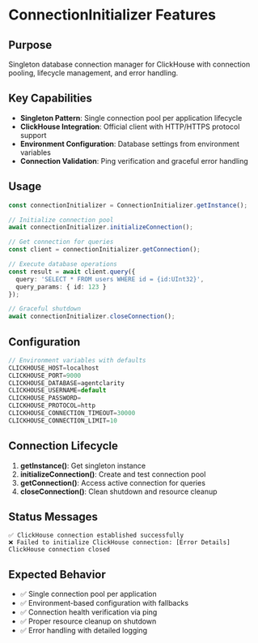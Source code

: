 # ConnectionInitializer Features

## Purpose
Singleton database connection manager for ClickHouse with connection pooling, lifecycle management, and error handling.

## Key Capabilities
- **Singleton Pattern**: Single connection pool per application lifecycle
- **ClickHouse Integration**: Official client with HTTP/HTTPS protocol support
- **Environment Configuration**: Database settings from environment variables
- **Connection Validation**: Ping verification and graceful error handling

## Usage
```typescript
const connectionInitializer = ConnectionInitializer.getInstance();

// Initialize connection pool
await connectionInitializer.initializeConnection();

// Get connection for queries
const client = connectionInitializer.getConnection();

// Execute database operations
const result = await client.query({
  query: 'SELECT * FROM users WHERE id = {id:UInt32}',
  query_params: { id: 123 }
});

// Graceful shutdown
await connectionInitializer.closeConnection();
```

## Configuration
```typescript
// Environment variables with defaults
CLICKHOUSE_HOST=localhost
CLICKHOUSE_PORT=9000
CLICKHOUSE_DATABASE=agentclarity
CLICKHOUSE_USERNAME=default
CLICKHOUSE_PASSWORD=
CLICKHOUSE_PROTOCOL=http
CLICKHOUSE_CONNECTION_TIMEOUT=30000
CLICKHOUSE_CONNECTION_LIMIT=10
```

## Connection Lifecycle
1. **getInstance()**: Get singleton instance
2. **initializeConnection()**: Create and test connection pool
3. **getConnection()**: Access active connection for queries
4. **closeConnection()**: Clean shutdown and resource cleanup

## Status Messages
```
✅ ClickHouse connection established successfully
❌ Failed to initialize ClickHouse connection: [Error Details]
ClickHouse connection closed
```

## Expected Behavior
- ✅ Single connection pool per application
- ✅ Environment-based configuration with fallbacks
- ✅ Connection health verification via ping
- ✅ Proper resource cleanup on shutdown
- ✅ Error handling with detailed logging
